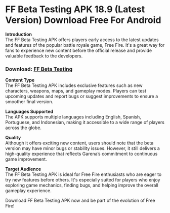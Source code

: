 ﻿# FF Beta Testing APK 18.9 (Latest Version) Download Free For Android

**Introduction**  
The FF Beta Testing APK offers players early access to the latest updates and features of the popular battle royale game, Free Fire. It's a great way for fans to experience new content before the official release and provide valuable feedback to the developers.
### Download: [FF Beta Testing](https://byvn.net/tnwV)
**Content Type**  
The FF Beta Testing APK includes exclusive features such as new characters, weapons, maps, and gameplay modes. Players can test upcoming updates and report bugs or suggest improvements to ensure a smoother final version.

**Languages Supported**  
The APK supports multiple languages including English, Spanish, Portuguese, and Indonesian, making it accessible to a wide range of players across the globe.

**Quality**  
Although it offers exciting new content, users should note that the beta version may have minor bugs or stability issues. However, it still delivers a high-quality experience that reflects Garena’s commitment to continuous game improvement.

**Target Audience**  
The FF Beta Testing APK is ideal for Free Fire enthusiasts who are eager to try new features before others. It's especially suited for players who enjoy exploring game mechanics, finding bugs, and helping improve the overall gameplay experience.

Download FF Beta Testing APK now and be part of the evolution of Free Fire!
